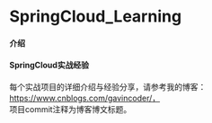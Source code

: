 # SpringCloud_Learning

#### 介绍
#### SpringCloud实战经验
每个实战项目的详细介绍与经验分享，请参考我的博客：https://www.cnblogs.com/gavincoder/，<br/>
项目commit注释为博客博文标题。